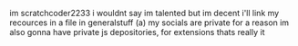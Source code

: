 im scratchcoder2233
i wouldnt say im talented but im decent i'll link my recources in a file in generalstuff (a)
my socials are private for a reason
im also gonna have private js depositories, for extensions
thats really it
